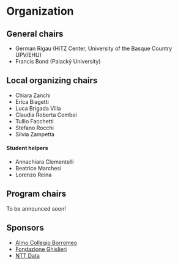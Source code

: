 # Organization 

## General chairs
- German Rigau (HiTZ Center, University of the Basque Country UPV/EHU)
- Francis Bond (Palacký University)

## Local organizing chairs
- Chiara Zanchi 
- Erica Biagetti 
- Luca Brigada Villa 
- Claudia Roberta Combei 
- Tullio Facchetti 
- Stefano Rocchi 
- Silvia Zampetta

#### Student helpers

- Annachiara Clementelli
- Beatrice Marchesi
- Lorenzo Reina

## Program chairs
To be announced soon!

## Sponsors
- [Almo Collegio Borromeo](https://www.collegioborromeo.it/it/)
- [Fondazione Ghislieri](https://www.ghislieri.it/)
- [NTT Data](https://it.nttdata.com/)

